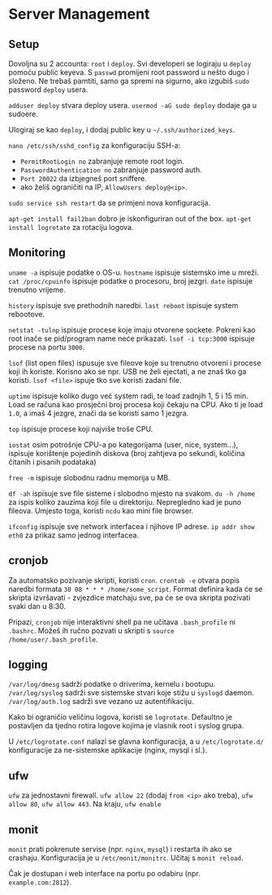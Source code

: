 # Server Management

## Setup

Dovoljna su 2 accounta: `root` i `deploy`. Svi developeri se logiraju u `deploy` pomoću public keyeva. S `passwd` promijeni root password u nešto dugo i složeno. Ne trebaš pamtiti, samo ga spremi na sigurno, ako izgubiš `sudo` password `deploy` usera.

`adduser deploy` stvara deploy usera.
`usermod -aG sudo deploy` dodaje ga u sudoere.

Ulogiraj se kao `deploy`, i dodaj public key u `~/.ssh/authorized_keys`.

`nano /etc/ssh/sshd_config` za konfiguraciju SSH-a:
* `PermitRootLogin no` zabranjuje remote root login.
* `PasswordAuthentication no` zabranjuje password auth.
* `Port 20022` da izbjegneš port sniffere.
* ako želiš ograničiti na IP, `AllowUsers deploy@<ip>`.

`sudo service ssh restart` da se primjeni nova konfiguracija.

`apt-get install fail2ban` dobro je iskonfiguriran out of the box.
`apt-get install logrotate` za rotaciju logova.

## Monitoring

`uname -a` ispisuje podatke o OS-u.
`hostname` ispisuje sistemsko ime u mreži.
`cat /proc/cpuinfo` ispisuje podatke o procesoru, broj jezgri.
`date` ispisuje trenutno vrijeme.

`history` ispisuje sve prethodnih naredbi.
`last reboot` ispisuje system rebootove.

`netstat -tulnp` ispisuje procese koje imaju otvorene sockete. Pokreni kao root inače se pid/program name neće prikazati.
`lsof -i tcp:3000` ispisuje procese na portu `3000`.

`lsof` (list open files) ispusuje sve fileove koje su trenutno otvoreni i procese koji ih koriste. Korisno ako se npr. USB ne želi ejectati, a ne znaš tko ga koristi.
`lsof <file>` ispuje tko sve koristi zadani file.

`uptime` ispisuje koliko dugo već system radi, te load zadnjih 1, 5 i 15 min.
Load se računa kao prosječni broj procesa koji čekaju na CPU. Ako ti je load `1.0`, a imaš 4 jezgre, znači da se koristi samo 1 jezgra.

`top` ispisuje procese koji najviše troše CPU.

`iostat` osim potrošnje CPU-a po kategorijama (user, nice, system...), ispisuje korištenje pojedinih diskova (broj zahtjeva po sekundi, količina čitanih i pisanih podataka)

`free -m` ispisuje slobodnu radnu memorija u MB.

`df -ah` ispisuje sve file sisteme i slobodno mjesto na svakom.
`du -h /home` za ispis koliko zauzima koji file u direktoriju. Nepregledno kad je puno fileova. Umjesto toga, koristi `ncdu` kao mini file browser.

`ifconfig` ispisuje sve network interfacea i njihove IP adrese.
`ip addr show eth0` za prikaz samo jednog interfacea.

## cronjob

Za automatsko pozivanje skripti, koristi `cron`. `crontab -e` otvara popis naredbi formata `30 08 * * * /home/some_script`. Format definira kada će se skripta izvršavati - zvjezdice matchaju sve, pa će se ova skripta pozivati svaki dan u 8:30.

Pripazi, `cronjob` nije interaktivni shell pa ne učitava `.bash_profile` ni `.bashrc`. Možeš ih ručno pozvati u skripti s `source /home/user/.bash_profile`.

## logging

`/var/log/dmesg` sadrži podatke o driverima, kernelu i bootupu.
`/var/log/syslog` sadrži sve sistemske stvari koje stižu u `syslogd` daemon.
`/var/log/auth.log` sadrži sve vezano uz autentifikaciju.

Kako bi ograničio veličinu logova, koristi se `logrotate`. Defaultno je postavljen da tjedno rotira logove kojima je vlasnik root i syslog grupa.

U `/etc/logrotate.conf` nalazi se glavna konfiguracija, a u `/etc/logrotate.d/` konfiguracije za ne-sistemske aplikacije (nginx, mysql i sl.).

## ufw

`ufw` za jednostavni firewall. `ufw allow 22` (dodaj `from <ip>` ako treba), `ufw allow 80`, `ufw allow 443`. Na kraju, `ufw enable`

## monit

`monit` prati pokrenute servise (npr. `nginx`, `mysql`) i restarta ih ako se crashaju. Konfiguracija je u `/etc/monit/monitrc`. Učitaj s `monit reload`.

Čak je dostupan i web interface na portu po odabiru (npr. `example.com:2812`).
